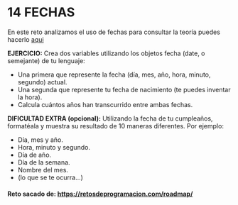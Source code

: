 # 14 FECHAS

En este reto analizamos el uso de fechas para consultar la teoría puedes hacerlo [aqui](../../conceptos/FECHAS.md)

 **EJERCICIO:**
 Crea dos variables utilizando los objetos fecha (date, o semejante) de tu lenguaje:
 - Una primera que represente la fecha (día, mes, año, hora, minuto, segundo) actual.
 - Una segunda que represente tu fecha de nacimiento (te puedes inventar la hora).
 - Calcula cuántos años han transcurrido entre ambas fechas.
 
 **DIFICULTAD EXTRA (opcional):**
 Utilizando la fecha de tu cumpleaños, formatéala y muestra su resultado de 10 maneras diferentes. Por ejemplo:
 
 - Día, mes y año.
 - Hora, minuto y segundo.
 - Día de año.
 - Día de la semana.
 - Nombre del mes.
 - (lo que se te ocurra...)

#### Reto sacado de: https://retosdeprogramacion.com/roadmap/
